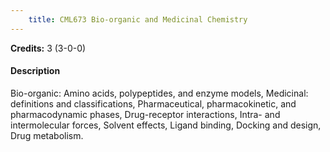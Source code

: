 ```yaml
---
    title: CML673 Bio-organic and Medicinal Chemistry
---
```

**Credits:** 3 (3-0-0)



#### Description 
Bio-organic: Amino acids, polypeptides, and enzyme models, Medicinal: definitions and classifications, Pharmaceutical, pharmacokinetic, and pharmacodynamic phases, Drug-receptor interactions, Intra- and intermolecular forces, Solvent effects, Ligand binding, Docking and design, Drug metabolism.